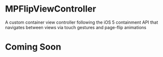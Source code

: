 MPFlipViewController
====================

A custom container view controller following the iOS 5 containment API that navigates between views via touch gestures and page-flip animations  
  
Coming Soon
===========
